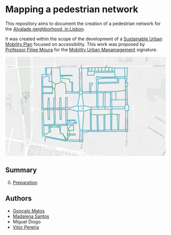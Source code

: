 # Mapping a pedestrian network

This repository aims to document the creation of a pedestrian network for the [Alvalade neighborhood, in Lisbon](https://www.google.com/maps/place/Alvalade,+Lisbon/@38.7549497,-9.1655542,14z/).

It was created within the scope of the development of a [Sustainable Urban Mobility Plan](https://urban-mobility-observatory.transport.ec.europa.eu/sustainable-urban-mobility-plans_en) focused on accessibility. This work was proposed by [Professor Filipe Moura](https://fenix.tecnico.ulisboa.pt/homepage/ist14188) for the [Mobility Urban Manamagement](https://fenix.tecnico.ulisboa.pt/disciplinas/GMU-2/2023-2024/2-semestre) signature.

<img src="./files/network.png" style="zoom: 67%;" />



## Summary

0. [Preparation](./0_Preparation/README.md)



## Authors

- [Gonçalo Matos](https://www.linkedin.com/in/goncalofmatos/)
- [Madalena Santos](https://www.linkedin.com/in/madalena-ayala-santos/)
- Miguel Diogo
- [Vitor Pereira](https://www.linkedin.com/in/v%C3%ADtor-pereira-25506020a/)